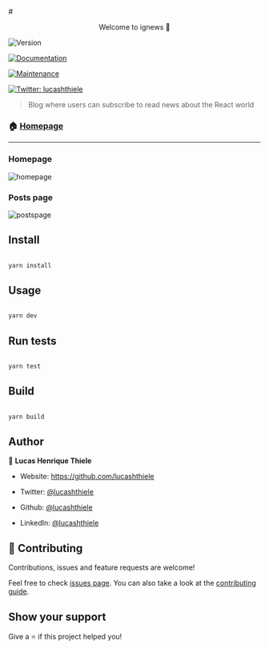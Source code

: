 #<p style="text-align: center;">Welcome to ignews 👋</p>

![Version](https://img.shields.io/badge/version-0.1.0-blue.svg?cacheSeconds=2592000)

[![Documentation](https://img.shields.io/badge/documentation-yes-brightgreen.svg)](https://github.com/lucashthiele/ignews#readme)

[![Maintenance](https://img.shields.io/badge/Maintained%3F-yes-green.svg)](https://github.com/lucashthiele/ignews/graphs/commit-activity)

[![Twitter: lucashthiele](https://img.shields.io/twitter/follow/lucashthiele.svg?style=social)](https://twitter.com/lucashthiele)

  

> Blog where users can subscribe to read news about the React world

  

### 🏠 [Homepage](https://ignews-liard-mu.vercel.app/)
****
### Homepage

![homepage](https://i.ibb.co/VDHw4w0/homepage.png)
### Posts page
![postspage](https://i.ibb.co/NYr9NR5/posts-page.png)

## Install

  

```sh

yarn install

```

  

## Usage

  

```sh

yarn dev

```

  

## Run tests

  

```sh

yarn test

```

## Build

  

```sh

yarn build

```

  

## Author

  

👤 **Lucas Henrique Thiele**



* Website: https://github.com/lucashthiele

* Twitter: [@lucashthiele](https://twitter.com/lucashthiele)

* Github: [@lucashthiele](https://github.com/lucashthiele)

* LinkedIn: [@lucashthiele](https://linkedin.com/in/lucashthiele)

  

## 🤝 Contributing

  

Contributions, issues and feature requests are welcome!

  

Feel free to check [issues page](https://github.com/lucashthiele/ignews/issues). You can also take a look at the [contributing guide](https://github.com/lucashthiele/ignews/blob/master/CONTRIBUTING.md).

  

## Show your support

  

Give a ⭐️ if this project helped you!
